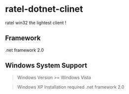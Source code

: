 # ratel-dotnet-clinet
ratel win32 the lightest client !

## Framework
.net framework 2.0

## Windows System Support
> Windows Version >= Windows Vista

> Windows XP Installation required .net framework 2.0
